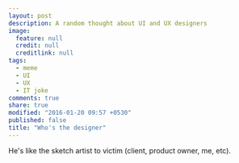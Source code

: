 ```yaml
---
layout: post
description: A random thought about UI and UX designers
image: 
  feature: null
  credit: null
  creditlink: null
tags: 
  - meme
  - UI
  - UX
  - IT joke
comments: true
share: true
modified: "2016-01-20 09:57 +0530"
published: false
title: "Who's the designer"
---
```


He's like the sketch artist to victim (client, product owner, me, etc).